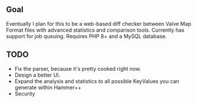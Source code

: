 ## Goal
Eventually I plan for this to be a web-based diff checker between Valve Map Format files with advanced statistics and comparison tools. Currently has support for job queuing.
Requires PHP 8+ and a MySQL database.  

## TODO
- Fix the parser, because it's pretty cooked right now.
- Design a better UI.
- Expand the analysis and statistics to all possible KeyValues you can generate within Hammer++
- Security
